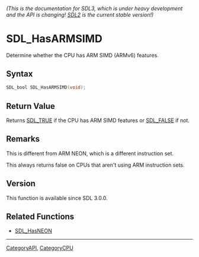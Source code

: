 ###### (This is the documentation for SDL3, which is under heavy development and the API is changing! [SDL2](https://wiki.libsdl.org/SDL2/) is the current stable version!)
# SDL_HasARMSIMD

Determine whether the CPU has ARM SIMD (ARMv6) features.

## Syntax

```c
SDL_bool SDL_HasARMSIMD(void);

```

## Return Value

Returns [SDL_TRUE](SDL_TRUE) if the CPU has ARM SIMD features or
[SDL_FALSE](SDL_FALSE) if not.

## Remarks

This is different from ARM NEON, which is a different instruction set.

This always returns false on CPUs that aren't using ARM instruction sets.

## Version

This function is available since SDL 3.0.0.

## Related Functions

* [SDL_HasNEON](SDL_HasNEON)

----
[CategoryAPI](CategoryAPI), [CategoryCPU](CategoryCPU)


